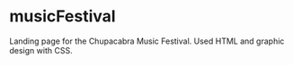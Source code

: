 # musicFestival
Landing page for the Chupacabra Music Festival. Used HTML and graphic design with CSS.
